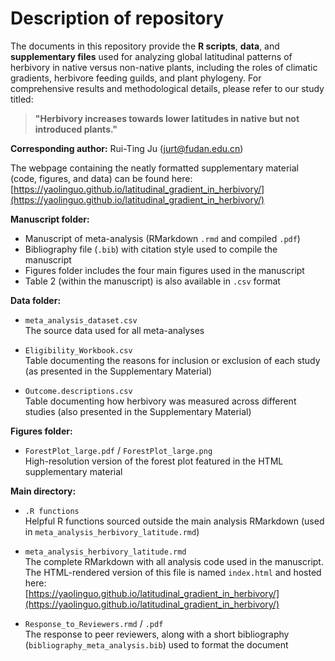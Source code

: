 # Description of repository

The documents in this repository provide the **R scripts**, **data**, and **supplementary files** used for analyzing global latitudinal patterns of herbivory in native versus non-native plants, including the roles of climatic gradients, herbivore feeding guilds, and plant phylogeny. For comprehensive results and methodological details, please refer to our study titled:

> **"Herbivory increases towards lower latitudes in native but not introduced plants."**

**Corresponding author:** Rui-Ting Ju ([jurt@fudan.edu.cn](mailto:jurt@fudan.edu.cn))   

The webpage containing the neatly formatted supplementary material (code, figures, and data) can be found here:  
[https://yaolinguo.github.io/latitudinal_gradient_in_herbivory/](https://yaolinguo.github.io/latitudinal_gradient_in_herbivory/)

**Manuscript folder:**

- Manuscript of meta-analysis (RMarkdown `.rmd` and compiled `.pdf`)
- Bibliography file (`.bib`) with citation style used to compile the manuscript
- Figures folder includes the four main figures used in the manuscript
- Table 2 (within the manuscript) is also available in `.csv` format

**Data folder:**

- `meta_analysis_dataset.csv`  
  The source data used for all meta-analyses

- `Eligibility_Workbook.csv`  
  Table documenting the reasons for inclusion or exclusion of each study (as presented in the Supplementary Material)

- `Outcome.descriptions.csv`  
  Table documenting how herbivory was measured across different studies (also presented in the Supplementary Material)

**Figures folder:**

- `ForestPlot_large.pdf` / `ForestPlot_large.png`  
  High-resolution version of the forest plot featured in the HTML supplementary material

**Main directory:**

- `.R functions`  
  Helpful R functions sourced outside the main analysis RMarkdown (used in `meta_analysis_herbivory_latitude.rmd`)

- `meta_analysis_herbivory_latitude.rmd`  
  The complete RMarkdown with all analysis code used in the manuscript.  
  The HTML-rendered version of this file is named `index.html` and hosted here:  
  [https://yaolinguo.github.io/latitudinal_gradient_in_herbivory/](https://yaolinguo.github.io/latitudinal_gradient_in_herbivory/)

- `Response_to_Reviewers.rmd` / `.pdf`  
  The response to peer reviewers, along with a short bibliography (`bibliography_meta_analysis.bib`) used to format the document
